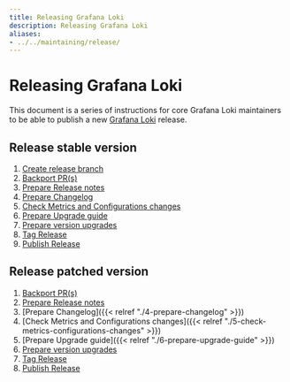 ```yaml
---
title: Releasing Grafana Loki
description: Releasing Grafana Loki
aliases:
- ../../maintaining/release/
---
```

# Releasing Grafana Loki

This document is a series of instructions for core Grafana Loki maintainers to be able
to publish a new [Grafana Loki](https://github.com/grafana/loki) release.

## Release stable version

1. [Create release branch](./1-create-release-branch.md)
1. [Backport PR(s)](./2-backport-prs.md)
1. [Prepare Release notes](./3-prepare-release-notes.md)
1. [Prepare Changelog](./4-prepare-changelog.md)
1. [Check Metrics and Configurations changes](./5-check-metrics-configurations-changes.md)
1. [Prepare Upgrade guide](./6-prepare-upgrade-guide.md)
1. [Prepare version upgrades](./7-prepare-version-upgrades.md)
1. [Tag Release](./8-tag-release.md)
1. [Publish Release](./9-publish-release.md)

## Release patched version

1. [Backport PR(s)](./2-backport-prs.md)
1. [Prepare Release notes](./3-prepare-release-notes.md)
1. [Prepare Changelog]({{< relref "./4-prepare-changelog" >}})
1. [Check Metrics and Configurations changes]({{< relref "./5-check-metrics-configurations-changes" >}})
1. [Prepare Upgrade guide]({{< relref "./6-prepare-upgrade-guide" >}})
1. [Prepare version upgrades](./7-prepare-version-upgrades.md)
1. [Tag Release](./8-tag-release.md)
1. [Publish Release](./9-publish-release.md)
